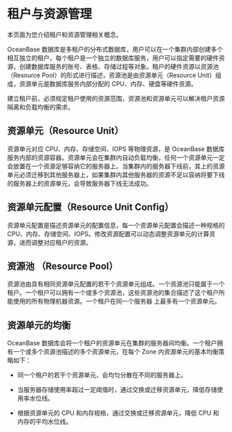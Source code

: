 # 租户与资源管理

本页面为您介绍租户和资源管理相关概念。

OceanBase 数据库是多租户的分布式数据库，用户可以在一个集群内部创建多个相互独立的租户，每个租户是一个独立的数据库服务，用户可以指定需要的硬件资源，创建数据库服务的账号、表格、存储过程等对象。租户的硬件资源以资源池（Resource Pool）的形式进行描述，资源池是由资源单元（Resource Unit）组成，资源单元是数据库服务内部分配的 CPU、内存、硬盘等硬件资源。

建立租户前，必须规定租户使用的资源范围，资源池和资源单元可以解决租户资源隔离和负载均衡的需求。

## 资源单元（Resource Unit）

资源单元对应 CPU、内存、存储空间、IOPS 等物理资源，是 OceanBase 数据库服务内部的资源容器。资源单元会在集群内自动负载均衡，任何一个资源单元一定会放置在一个资源足够容纳它的服务器上。当集群内的服务器下线前，其上的资源单元必须迁移到其他服务器上，如果集群内其他服务器的资源不足以容纳将要下线的服务器上的资源单元，会导致服务器下线无法成功。

## 资源单元配置（Resource Unit Config）

资源单元配置是描述资源单元的配置信息，每一个资源单元配置会描述一种规格的 CPU、内存、存储空间、IOPS。修改资源配置可以动态调整资源单元的计算资源，进而调整对应租户的资源。

## 资源池 （Resource Pool）

资源池由具有相同资源单元配置的若干个资源单元组成。一个资源池只能属于一个租户。一个租户可以拥有一个或多个资源池，这些资源池的集合描述了这个租户所能使用的所有物理机器资源。一个租户在同一个服务器 上最多有一个资源单元。

## 资源单元的均衡

OceanBase 数据库会将一个租户的资源单元在集群的服务器间均衡。一个租户拥有一个或多个资源池描述的多个资源单元，在每个 Zone 内资源单元的基本均衡策略如下：

* 同一个租户的若干个资源单元，会均匀分散在不同的服务器上。

* 当服务器存储使用率超过一定阈值时，通过交换或迁移资源单元，降低存储使用率水位线。  

* 根据资源单元的 CPU 和内存规格，通过交换或迁移资源单元，降低 CPU 和内存的平均水位线。
